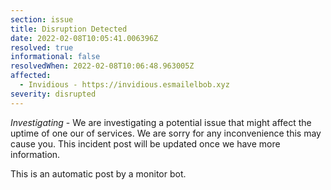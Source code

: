 ```yaml
---
section: issue
title: Disruption Detected
date: 2022-02-08T10:05:41.006396Z
resolved: true
informational: false
resolvedWhen: 2022-02-08T10:06:48.963005Z
affected:
  - Invidious - https://invidious.esmailelbob.xyz
severity: disrupted
---
```

*Investigating* - We are investigating a potential issue that might affect the uptime of one our of services. We are sorry for any inconvenience this may cause you. This incident post will be updated once we have more information.

This is an automatic post by a monitor bot.
        